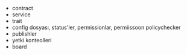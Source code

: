  - contract
 - service
 - trait
 - config dosyası, status'ler, permissionlar, permiissoon policychecker
 - publishler
 - yetki konteolleri
 - board
